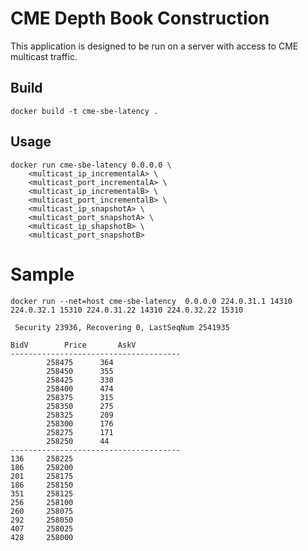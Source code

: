 # CME Depth Book Construction

This application is designed to be run on a server with access to CME multicast
traffic.

## Build
```
docker build -t cme-sbe-latency .
```

## Usage

```
docker run cme-sbe-latency 0.0.0.0 \
	<multicast_ip_incrementalA> \
	<multicast_port_incrementalA> \
	<multicast_ip_incrementalB> \
	<multicast_port_incrementalB> \
	<multicast_ip_snapshotA> \
	<multicast_port_snapshotA> \
	<multicast_ip_shapshotB> \
	<multicast_port_snapshotB> 
```
# Sample

```
docker run --net=host cme-sbe-latency  0.0.0.0 224.0.31.1 14310 224.0.32.1 15310 224.0.31.22 14310 224.0.32.22 15310 

 Security 23936, Recovering 0, LastSeqNum 2541935

BidV		Price		AskV
--------------------------------------
		258475		364
		258450		355
		258425		330
		258400		474
		258375		315
		258350		275
		258325		209
		258300		176
		258275		171
		258250		44
--------------------------------------
136		258225
186		258200
201		258175
186		258150
351		258125
256		258100
260		258075
292		258050
407		258025
428		258000


```

